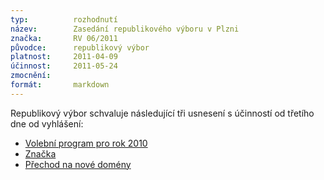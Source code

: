 ```yaml
---
typ:          rozhodnutí
název:        Zasedání republikového výboru v Plzni
značka:       RV 06/2011
původce:      republikový výbor
platnost:     2011-04-09
účinnost:     2011-05-24
zmocnění:     
formát:       markdown
---
```

Republikový výbor schvaluje následující tři usnesení s účinností od třetího dne od vyhlášení:

* [Volební program pro rok 2010](http://www.pirati.cz/rv/program)
* [Značka](http://www.pirati.cz/rv/znacka)
* [Přechod na nové domény](http://www.pirati.cz/rv/domeny)
